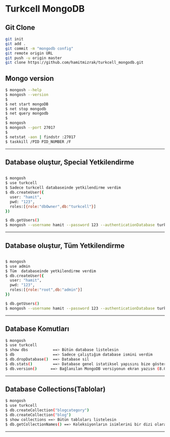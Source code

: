 # Turkcell MongoDB

## []()

## Git Clone

```bash
git init
git add .
git commit -m "mongodb config"
git remote origin URL
git push -u origin master
git clone https://github.com/hamitmizrak/turkcell_mongodb.git
```

## Mongo version

```bash
$ mongosh --help
$ mongosh --version
$
$ net start mongoDB
$ net stop mongodb
$ net query mongodb
$
$ mongosh
$ mongosh --port 27017
$
$ netstat -aon | findstr :27017
$ taskkill /PID PID_NUMBER /F

```

---

## Database oluştur, Special Yetkilendirme

```bash

$ mongosh
$ use turkcell
$ Sadece turkcell databaseinde yetkilendirme verdim
$ db.createUser({
  user: "hamit",
  pwd: "123",
  roles:[{role:"dbOwner",db:"turkcell"}]
})

$ db.getUsers()
$ mongosh --username hamit --password 123 --authenticationDatabase turkcell

```

---

## Database oluştur, Tüm Yetkilendirme

```bash

$ mongosh
$ use admin
$ Tüm  databaseinde yetkilendirme verdim
$ db.createUser({
  user: "hamit",
  pwd: "123",
  roles:[{role:"root",db:"admin"}]
})

$ db.getUsers()
$ mongosh --username hamit --password 123 --authenticationDatabase turkcell

```

---

## Database Komutları

```bash
$ mongosh
$ use turkcell
$ show dbs           ==> Bütün database listelesin
$ db                 ==> Sadece çalıştığım database ismini verdim
$ db.dropDatabase()  ==> Database sil
$ db.stats()         ==> Database genel istatiksel yapısını bize gösterir.
$ db.version()      ==> Bağlanılan MongoDB versiyonun ekran yazısn (8.0.13)

```

---

## Database Collections(Tablolar)

```bash
$ mongosh
$ use turkcell
$ db.createCollection("blogcategory")
$ db.createCollection("blog")
$ show collections ==> Bütün tabloları listelesin
$ db.getCollectionNames() ==> Koleksiyonların isimlerini bir dizi olarak ver


```

---
